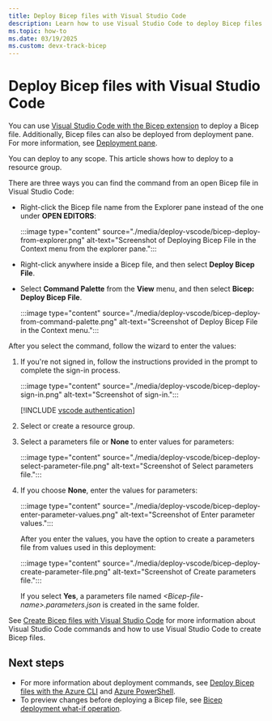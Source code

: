 ```yaml
---
title: Deploy Bicep files with Visual Studio Code
description: Learn how to use Visual Studio Code to deploy Bicep files.
ms.topic: how-to
ms.date: 03/19/2025
ms.custom: devx-track-bicep
---
```


# Deploy Bicep files with Visual Studio Code

You can use [Visual Studio Code with the Bicep extension](./visual-studio-code.md#deploy-bicep-file-command) to deploy a Bicep file. Additionally, Bicep files can also be deployed from deployment pane. For more information, see [Deployment pane](./visual-studio-code.md#deployment-pane).

You can deploy to any scope. This article shows how to deploy to a resource group.

There are three ways you can find the command from an open Bicep file in Visual Studio Code:

- Right-click the Bicep file name from the Explorer pane instead of the one under **OPEN EDITORS**:

    :::image type="content" source="./media/deploy-vscode/bicep-deploy-from-explorer.png" alt-text="Screenshot of Deploying Bicep File in the Context menu from the explorer pane.":::

- Right-click anywhere inside a Bicep file, and then select **Deploy Bicep File**.

- Select **Command Palette** from the **View** menu, and then select **Bicep: Deploy Bicep File**.

    :::image type="content" source="./media/deploy-vscode/bicep-deploy-from-command-palette.png" alt-text="Screenshot of Deploy Bicep File in the Context menu.":::

After you select the command, follow the wizard to enter the values:

1. If you're not signed in, follow the instructions provided in the prompt to complete the sign-in process.

    :::image type="content" source="./media/deploy-vscode/bicep-deploy-sign-in.png" alt-text="Screenshot of sign-in.":::

    [!INCLUDE [vscode authentication](../../../includes/resource-manager-vscode-authentication.md)]

1. Select or create a resource group.

1. Select a parameters file or **None** to enter values for parameters:

    :::image type="content" source="./media/deploy-vscode/bicep-deploy-select-parameter-file.png" alt-text="Screenshot of Select parameters file.":::

1. If you choose **None**, enter the values for parameters:

    :::image type="content" source="./media/deploy-vscode/bicep-deploy-enter-parameter-values.png" alt-text="Screenshot of Enter parameter values.":::

    After you enter the values, you have the option to create a parameters file from values used in this deployment:

    :::image type="content" source="./media/deploy-vscode/bicep-deploy-create-parameter-file.png" alt-text="Screenshot of Create parameters file.":::

    If you select **Yes**, a parameters file named _&lt;Bicep-file-name>.parameters.json_ is created in the same folder.

See [Create Bicep files with Visual Studio Code](./visual-studio-code.md) for more information about Visual Studio Code commands and how to use Visual Studio Code to create Bicep files.

## Next steps

- For more information about deployment commands, see [Deploy Bicep files with the Azure CLI](./deploy-cli.md) and [Azure PowerShell](./deploy-powershell.md).
- To preview changes before deploying a Bicep file, see [Bicep deployment what-if operation](./deploy-what-if.md).
